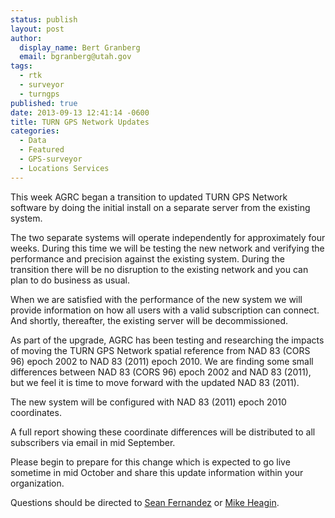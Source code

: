 ```yaml
---
status: publish
layout: post
author:
  display_name: Bert Granberg
  email: bgranberg@utah.gov
tags:
  - rtk
  - surveyor
  - turngps
published: true
date: 2013-09-13 12:41:14 -0600
title: TURN GPS Network Updates
categories:
  - Data
  - Featured
  - GPS-surveyor
  - Locations Services
---
```

<p>This week AGRC began a transition to updated TURN GPS Network software by doing the initial install on a separate server from the existing system. </p>
<p>The two separate systems will operate independently for approximately four weeks. During this time we will be testing the new network and verifying the performance and precision against the existing system. During the transition there will be no disruption to the existing network and you can plan to do business as usual. </p>
<p>When we are satisfied with the performance of the new system we will provide information on how all users with a valid subscription can connect. And shortly, thereafter, the existing server will be decommissioned.</p>
<p>As part of the upgrade, AGRC has been testing and researching the impacts of moving the TURN GPS Network spatial reference from NAD 83 (CORS 96) epoch 2002 to NAD 83 (2011) epoch 2010. We are finding some small differences between NAD 83 (CORS 96) epoch 2002 and NAD 83 (2011), but we feel it is time to move forward with the updated NAD 83 (2011). </p>
<p>The new system will be configured with NAD 83 (2011) epoch 2010 coordinates. </p>
<p>A full report showing these coordinate differences will be distributed to all subscribers via email in mid September.</p>
<p>Please begin to prepare for this change which is expected to go live sometime in mid October and share this update information within your organization.</p>
<p>Questions should be directed to <a href="mailto:sfernandez@utah.gov">Sean Fernandez</a> or <a href="mailto:mheagin@utah.gov">Mike Heagin</a>. </p>
 